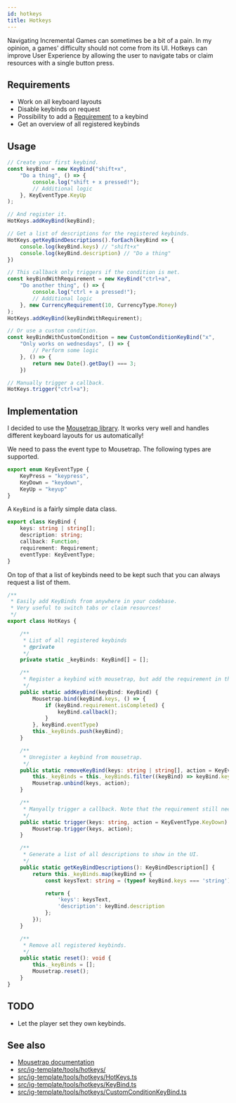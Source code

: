 ```yaml
---
id: hotkeys
title: Hotkeys
---
```


<!--- introduction text, can be a bit personal -->
Navigating Incremental Games can sometimes be a bit of a pain.
In my opinion, a games' difficulty should not come from its UI.
Hotkeys can improve User Experience by allowing the user to navigate tabs or claim resources with a single button press.

## Requirements
<!-- Everything that is needed for this feature to work -->
- Work on all keyboard layouts
- Disable keybinds on request
- Possibility to add a [Requirement](requirements.md) to a keybind
- Get an overview of all registered keybinds

## Usage
```ts
// Create your first keybind.
const keyBind = new KeyBind("shift+x",
    "Do a thing", () => {
        console.log("shift + x pressed!");
        // Additional logic
    }, KeyEventType.KeyUp
);

// And register it.
HotKeys.addKeyBind(keyBind);

// Get a list of descriptions for the registered keybinds.
HotKeys.getKeyBindDescriptions().forEach(keyBind => {
    console.log(keyBind.keys) // "shift+x"
    console.log(keyBind.description) // "Do a thing"
})

// This callback only triggers if the condition is met.
const keyBindWithRequirement = new KeyBind("ctrl+a",
    "Do another thing", () => {
        console.log("ctrl + a pressed!");
        // Additional logic
    }, new CurrencyRequirement(10, CurrencyType.Money)
);
HotKeys.addKeyBind(keyBindWithRequirement);

// Or use a custom condition.
const keyBindWithCustomCondition = new CustomConditionKeyBind("x",
    "Only works on wednesdays", () => {
        // Perform some logic
    }, () => {
        return new Date().getDay() === 3;
    })

// Manually trigger a callback.
HotKeys.trigger("ctrl+a");
```


## Implementation
<!--- Implementation details -->
I decided to use the [Mousetrap library](https://craig.is/killing/mice).
It works very well and handles different keyboard layouts for us automatically!

We need to pass the event type to Mousetrap. The following types are supported.
```ts title="src/ig-template/tools/hotkeys/KeyEventType.ts"
export enum KeyEventType {
    KeyPress = "keypress",
    KeyDown = "keydown",
    KeyUp = "keyup"
}
```

A `KeyBind` is a fairly simple data class.
```ts title="src/ig-template/tools/hotkeys/KeyBind.ts"
export class KeyBind {
    keys: string | string[];
    description: string;
    callback: Function;
    requirement: Requirement;
    eventType: KeyEventType;
}
```

On top of that a list of keybinds need to be kept such that you can always request a list of them.
```ts title="src/ig-template/tools/hotkeys/HotKeys.ts"
/**
 * Easily add KeyBinds from anywhere in your codebase.
 * Very useful to switch tabs or claim resources!
 */
export class HotKeys {

    /**
     * List of all registered keybinds
     * @private
     */
    private static _keyBinds: KeyBind[] = [];

    /**
     * Register a keybind with mousetrap, but add the requirement in the callback.
     */
    public static addKeyBind(keyBind: KeyBind) {
        Mousetrap.bind(keyBind.keys, () => {
            if (keyBind.requirement.isCompleted) {
                keyBind.callback();
            }
        }, keyBind.eventType)
        this._keyBinds.push(keyBind);
    }

    /**
     * Unregister a keybind from mousetrap.
     */
    public static removeKeyBind(keys: string | string[], action = KeyEventType.KeyDown) {
        this._keyBinds = this._keyBinds.filter((keyBind) => keyBind.keys !== keys);
        Mousetrap.unbind(keys, action);
    }

    /**
     * Manyally trigger a callback. Note that the requirement still needs to be completed for it to run.
     */
    public static trigger(keys: string, action = KeyEventType.KeyDown) {
        Mousetrap.trigger(keys, action);
    }

    /**
     * Generate a list of all descriptions to show in the UI.
     */
    public static getKeyBindDescriptions(): KeyBindDescription[] {
        return this._keyBinds.map(keyBind => {
            const keysText: string = (typeof keyBind.keys === 'string') ? keyBind.keys : keyBind.keys.join(", ");

            return {
                'keys': keysText,
                'description': keyBind.description
            };
        });
    }

    /**
     * Remove all registered keybinds.
     */
    public static reset(): void {
        this._keyBinds = [];
        Mousetrap.reset();
    }
}

```

## TODO
- Let the player set they own keybinds.

## See also 
- [Mousetrap documentation](https://craig.is/killing/mice)
- [src/ig-template/tools/hotkeys/](https://github.com/123ishaTest/igt-library/blob/master/src/ig-template/tools/hotkeys)
- [src/ig-template/tools/hotkeys/HotKeys.ts](https://github.com/123ishaTest/igt-library/blob/master/src/ig-template/tools/hotkeys/HotKeys.ts)
- [src/ig-template/tools/hotkeys/KeyBind.ts](https://github.com/123ishaTest/igt-library/blob/master/src/ig-template/tools/hotkeys/KeyBind.ts)
- [src/ig-template/tools/hotkeys/CustomConditionKeyBind.ts](https://github.com/123ishaTest/igt-library/blob/master/src/ig-template/tools/hotkeys/CustomConditionKeyBind.ts)
